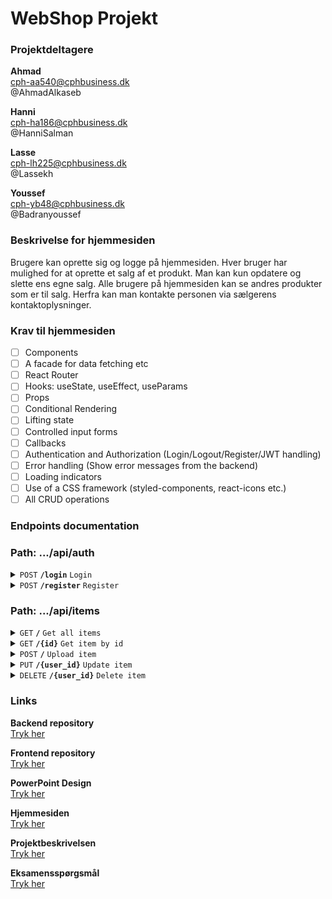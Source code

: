 # WebShop Projekt
### Projektdeltagere
**Ahmad**  
cph-aa540@cphbusiness.dk  
@AhmadAlkaseb  

**Hanni**  
cph-ha186@cphbusiness.dk  
@HanniSalman  

**Lasse**  
cph-lh225@cphbusiness.dk  
@Lassekh  

**Youssef**  
cph-yb48@cphbusiness.dk  
@Badranyoussef  

### Beskrivelse for hjemmesiden
Brugere kan oprette sig og logge på hjemmesiden. Hver bruger har mulighed for at oprette et salg af et produkt. Man kan kun opdatere og slette ens egne salg. Alle brugere på hjemmesiden kan se andres produkter som er til salg. Herfra kan man kontakte personen via sælgerens kontaktoplysninger.

### Krav til hjemmesiden

- [ ] Components
- [ ] A facade for data fetching etc
- [ ] React Router
- [ ] Hooks: useState, useEffect, useParams
- [ ] Props
- [ ] Conditional Rendering
- [ ] Lifting state
- [ ] Controlled input forms
- [ ] Callbacks
- [ ] Authentication and Authorization (Login/Logout/Register/JWT handling)
- [ ] Error handling (Show error messages from the backend)
- [ ] Loading indicators
- [ ] Use of a CSS framework (styled-components, react-icons etc.)
- [ ] All CRUD operations

### Endpoints documentation 

### Path: .../api/auth
<details>
 <summary><code>POST</code> <code><b>/login</b></code> <code>Login</code></summary>

##### Parameters
None

##### Body
```json
{
  "email": "...",
  "password": "..."
}
```

##### RouteRoles
Anyone

##### Response
application/json

##### Exceptions
- Exception: APIException
- Status: 401

</details>

<details>
 <summary><code>POST</code> <code><b>/register</b></code> <code>Register</code></summary>

##### Parameters
None

##### Body
```json
{
  "email": "...",
  "password": "..."
}
```

##### Response
application/json

##### RouteRoles
Anyone

##### Exceptions
- Exception: APIException
- Status: 422

</details>
<p></p>  

### Path: .../api/items  

<details>
 <summary><code>GET</code> <code><b>/</b></code> <code>Get all items</code></summary>

##### Parameters
None

##### Body
None

##### Response
application/json

##### RouteRoles
User & Admin

##### Exceptions
- Exception: APIException
- Status: 404
- 
</details>

<details>
 <summary><code>GET</code> <code><b>/{id}</b></code> <code>Get item by id</code></summary>

##### Parameters
{id} = item id  
type = int

##### Body
None

##### Response
application/json

##### RouteRoles
User & Admin

##### Exceptions
- Exception: APIException
- Status: 404

</details>

<details>
 <summary><code>POST</code> <code><b>/</b></code> <code>Upload item</code></summary>

##### Parameters
None

##### Body
```json
{
  "title": "...",
  "description": "...",
  "price": ...,
  "fullName": "...",
  "address": "...",
  "postalCode": ...,
  "phoneNumber": ...,
  "user": {
    "email": "{user_id}"
  }
}
```

##### Response
application/json

##### RouteRoles
User & Admin

##### Exceptions
- Exception: APIException
- Status: 500

</details>

<details>
 <summary><code>PUT</code> <code><b>/{user_id}</b></code> <code>Update item</code></summary>

##### Parameters
{user_id} = user email  
type = String

##### Body
```json
{
  "title": "...",
  "description": "...",
  "price": ...,
  "fullName": "...",
  "address": "...",
  "postalCode": ...,
  "status": ...,
  "phoneNumber": ...,
  }
}
```

##### Response
application/json

##### RouteRoles
User & Admin

##### Exceptions
- Exception: APIException
- Status: 404

</details>

<details>
 <summary><code>DELETE</code> <code><b>/{user_id}</b></code> <code>Delete item</code></summary>

##### Parameters
{user_id} = user email  
type = String

##### Body
```json
(number)
```

##### Response
application/json

##### RouteRoles
User & Admin

##### Exceptions
- Exception: APIException
- Status: 404

</details>

### Links


**Backend repository**  
[Tryk her](https://github.com/AhmadAlkaseb/WebShopBackend)  

**Frontend repository**  
[Tryk her](https://github.com/AhmadAlkaseb/WebShopFrontend)

**PowerPoint Design**  
[Tryk her](https://docs.google.com/presentation/d/1tMKkrRPzy8CNIkY6ZMPVO2yr8kHRrLsOsiXY3-lI6dY/edit#slide=id.p) 

**Hjemmesiden**  
[Tryk her](https://cphbusinessprojekt.dk/)  

**Projektbeskrivelsen**  
[Tryk her](https://github.com/dat3Cph/material/blob/sem2024spring/flowFrontend/week5-project/miniproject.md)  

**Eksamensspørgsmål**  
[Tryk her](https://docs.google.com/document/d/16wdDaEkcoUTti7GsFC0CHU0pBQGzmmDIOXkZgNhGON8/edit)  
